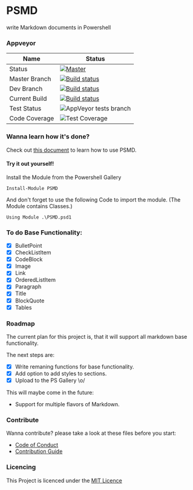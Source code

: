 # PSMD
write Markdown documents in Powershell

### Appveyor
| Name        | Status           |
|---------------|-------------| 
| Status      | [![Master](https://ci.appveyor.com/api/projects/status/bpaj88j9pqjxia0a/branch/master?svg=true&passingText=Overall%20-%20OK)](https://ci.appveyor.com/project/bateskevin/psmd/branch/master)  | 
| Master Branch      | [![Build status](https://ci.appveyor.com/api/projects/status/bpaj88j9pqjxia0a/branch/Master?svg=true)](https://ci.appveyor.com/project/bateskevin/psmd/branch/master)      |
| Dev Branch      | [![Build status](https://ci.appveyor.com/api/projects/status/bpaj88j9pqjxia0a/branch/Dev?svg=true)](https://ci.appveyor.com/project/bateskevin/psmd/branch/Dev)      |
| Current Build      | [![Build status](https://ci.appveyor.com/api/projects/status/bpaj88j9pqjxia0a?svg=true)](https://ci.appveyor.com/project/bateskevin/psd)      |
| Test Status      | ![AppVeyor tests branch](https://img.shields.io/appveyor/tests/bateskevin/PSMD/master.svg)      |
| Code Coverage      | ![Test Coverage](https://img.shields.io/badge/coverage-100%25-brightgreen.svg?maxAge=60)      |

### Wanna learn how it's done?
Check out [this document](Docs/Sample.md) to learn how to use PSMD.

#### Try it out yourself!

Install the Module from the Powershell Gallery

```
Install-Module PSMD
```
And don't forget to use the following Code to import the module. (The Module contains Classes.)
```
Using Module .\PSMD.psd1
```

### To do Base Functionality:

- [X] BulletPoint
- [X] CheckListItem
- [X] CodeBlock
- [X] Image
- [X] Link
- [X] OrderedListItem
- [X] Paragraph
- [X] Title
- [X] BlockQuote
- [X] Tables

### Roadmap

The current plan for this project is, that it will support all markdown base functionality. 

The next steps are:

- [X] Write remaning functions for base functionality.
- [X] Add option to add styles to sections. 
- [X] Upload to the PS Gallery \o/

This will maybe come in the future:

* Support for multiple flavors of Markdown.


### Contribute

Wanna contribute? please take a look at these files before you start:

* [Code of Conduct](Docs/CODE_OF_CONDUCT.md)
* [Contribution Guide](Docs/CONTRIBUTING.md)

### Licencing

This Project is licenced under the [MIT Licence](Docs/LICENSE)
